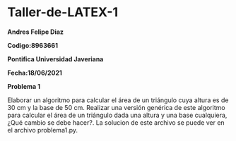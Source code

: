 # Taller-de-LATEX-1
**Andres Felipe Diaz**

**Codigo:8963661**

**Pontifica Universidad Javeriana**

**Fecha:18/06/2021**

**Problema 1**

Elaborar un algoritmo para calcular el área de un triángulo cuya altura es de 30 cm y la base de 50 cm. Realizar una versión genérica de este algoritmo para calcular el área de un triángulo dada una altura y una base cualquiera, ¿Qué cambio se debe hacer?. La solucion de este archivo se puede ver en el archivo problema1.py.

